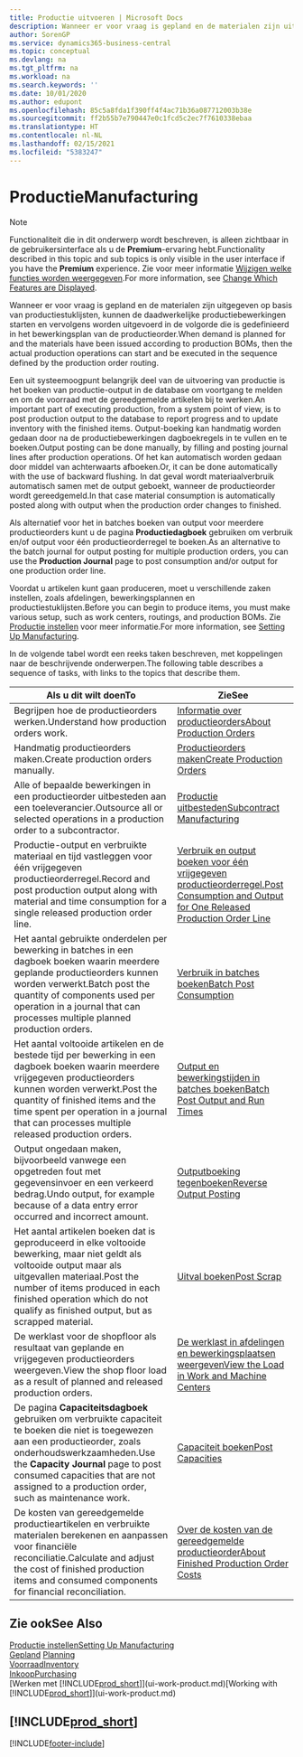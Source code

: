 ```yaml
---
title: Productie uitvoeren | Microsoft Docs
description: Wanneer er voor vraag is gepland en de materialen zijn uitgegeven op basis van productiestuklijsten, kunnen de daadwerkelijke productiebewerkingen starten en vervolgens worden uitgevoerd in de volgorde die is gedefinieerd in het bewerkingsplan van de productieorder.
author: SorenGP
ms.service: dynamics365-business-central
ms.topic: conceptual
ms.devlang: na
ms.tgt_pltfrm: na
ms.workload: na
ms.search.keywords: ''
ms.date: 10/01/2020
ms.author: edupont
ms.openlocfilehash: 85c5a8fda1f390ff4f4ac71b36a087712003b38e
ms.sourcegitcommit: ff2b55b7e790447e0c1fcd5c2ec7f7610338ebaa
ms.translationtype: HT
ms.contentlocale: nl-NL
ms.lasthandoff: 02/15/2021
ms.locfileid: "5383247"
---
```

# <a name="manufacturing"></a><span data-ttu-id="64bdb-103">Productie</span><span class="sxs-lookup"><span data-stu-id="64bdb-103">Manufacturing</span></span>
> [!NOTE]
> <span data-ttu-id="64bdb-104">Functionaliteit die in dit onderwerp wordt beschreven, is alleen zichtbaar in de gebruikersinterface als u de **Premium**-ervaring hebt.</span><span class="sxs-lookup"><span data-stu-id="64bdb-104">Functionality described in this topic and sub topics is only visible in the user interface if you have the **Premium** experience.</span></span> <span data-ttu-id="64bdb-105">Zie voor meer informatie [Wijzigen welke functies worden weergegeven](ui-experiences.md).</span><span class="sxs-lookup"><span data-stu-id="64bdb-105">For more information, see [Change Which Features are Displayed](ui-experiences.md).</span></span>

<span data-ttu-id="64bdb-106">Wanneer er voor vraag is gepland en de materialen zijn uitgegeven op basis van productiestuklijsten, kunnen de daadwerkelijke productiebewerkingen starten en vervolgens worden uitgevoerd in de volgorde die is gedefinieerd in het bewerkingsplan van de productieorder.</span><span class="sxs-lookup"><span data-stu-id="64bdb-106">When demand is planned for and the materials have been issued according to production BOMs, then the actual production operations can start and be executed in the sequence defined by the production order routing.</span></span>  

<span data-ttu-id="64bdb-107">Een uit systeemoogpunt belangrijk deel van de uitvoering van productie is het boeken van productie-output in de database om voortgang te melden en om de voorraad met de gereedgemelde artikelen bij te werken.</span><span class="sxs-lookup"><span data-stu-id="64bdb-107">An important part of executing production, from a system point of view, is to post production output to the database to report progress and to update inventory with the finished items.</span></span> <span data-ttu-id="64bdb-108">Output-boeking kan handmatig worden gedaan door na de productiebewerkingen dagboekregels in te vullen en te boeken.</span><span class="sxs-lookup"><span data-stu-id="64bdb-108">Output posting can be done manually, by filling and posting journal lines after production operations.</span></span> <span data-ttu-id="64bdb-109">Of het kan automatisch worden gedaan door middel van achterwaarts afboeken.</span><span class="sxs-lookup"><span data-stu-id="64bdb-109">Or, it can be done automatically with the use of backward flushing.</span></span> <span data-ttu-id="64bdb-110">In dat geval wordt materiaalverbruik automatisch samen met de output geboekt, wanneer de productieorder wordt gereedgemeld.</span><span class="sxs-lookup"><span data-stu-id="64bdb-110">In that case material consumption is automatically posted along with output when the production order changes to finished.</span></span>  

<span data-ttu-id="64bdb-111">Als alternatief voor het in batches boeken van output voor meerdere productieorders kunt u de pagina **Productiedagboek** gebruiken om verbruik en/of output voor één productieorderregel te boeken.</span><span class="sxs-lookup"><span data-stu-id="64bdb-111">As an alternative to the batch journal for output posting for multiple production orders, you can use the **Production Journal** page to post consumption and/or output for one production order line.</span></span>

<span data-ttu-id="64bdb-112">Voordat u artikelen kunt gaan produceren, moet u verschillende zaken instellen, zoals afdelingen, bewerkingsplannen en productiestuklijsten.</span><span class="sxs-lookup"><span data-stu-id="64bdb-112">Before you can begin to produce items, you must make various setup, such as work centers, routings, and production BOMs.</span></span> <span data-ttu-id="64bdb-113">Zie [Productie instellen](production-configure-production-processes.md) voor meer informatie.</span><span class="sxs-lookup"><span data-stu-id="64bdb-113">For more information, see [Setting Up Manufacturing](production-configure-production-processes.md).</span></span>

<span data-ttu-id="64bdb-114">In de volgende tabel wordt een reeks taken beschreven, met koppelingen naar de beschrijvende onderwerpen.</span><span class="sxs-lookup"><span data-stu-id="64bdb-114">The following table describes a sequence of tasks, with links to the topics that describe them.</span></span>   

|<span data-ttu-id="64bdb-115">**Als u dit wilt doen**</span><span class="sxs-lookup"><span data-stu-id="64bdb-115">**To**</span></span>|<span data-ttu-id="64bdb-116">**Zie**</span><span class="sxs-lookup"><span data-stu-id="64bdb-116">**See**</span></span>|  
|------------|-------------|  
|<span data-ttu-id="64bdb-117">Begrijpen hoe de productieorders werken.</span><span class="sxs-lookup"><span data-stu-id="64bdb-117">Understand how production orders work.</span></span>|[<span data-ttu-id="64bdb-118">Informatie over productieorders</span><span class="sxs-lookup"><span data-stu-id="64bdb-118">About Production Orders</span></span>](production-about-production-orders.md)|
|<span data-ttu-id="64bdb-119">Handmatig productieorders maken.</span><span class="sxs-lookup"><span data-stu-id="64bdb-119">Create production orders manually.</span></span>|[<span data-ttu-id="64bdb-120">Productieorders maken</span><span class="sxs-lookup"><span data-stu-id="64bdb-120">Create Production Orders</span></span>](production-how-to-create-production-orders.md)|
|<span data-ttu-id="64bdb-121">Alle of bepaalde bewerkingen in een productieorder uitbesteden aan een toeleverancier.</span><span class="sxs-lookup"><span data-stu-id="64bdb-121">Outsource all or selected operations in a production order to a subcontractor.</span></span>|[<span data-ttu-id="64bdb-122">Productie uitbesteden</span><span class="sxs-lookup"><span data-stu-id="64bdb-122">Subcontract Manufacturing</span></span>](production-how-to-subcontract-manufacturing.md)|
|<span data-ttu-id="64bdb-123">Productie-output en verbruikte materiaal en tijd vastleggen voor één vrijgegeven productieorderregel.</span><span class="sxs-lookup"><span data-stu-id="64bdb-123">Record and post production output along with material and time consumption for a single released production order line.</span></span>|[<span data-ttu-id="64bdb-124">Verbruik en output boeken voor één vrijgegeven productieorderregel.</span><span class="sxs-lookup"><span data-stu-id="64bdb-124">Post Consumption and Output for One Released Production Order Line</span></span>](production-how-to-register-consumption-and-output.md)|  
|<span data-ttu-id="64bdb-125">Het aantal gebruikte onderdelen per bewerking in batches in een dagboek boeken waarin meerdere geplande productieorders kunnen worden verwerkt.</span><span class="sxs-lookup"><span data-stu-id="64bdb-125">Batch post the quantity of components used per operation in a journal that can processes multiple planned production orders.</span></span>|[<span data-ttu-id="64bdb-126">Verbruik in batches boeken</span><span class="sxs-lookup"><span data-stu-id="64bdb-126">Batch Post Consumption</span></span>](production-how-to-post-consumption.md)|
|<span data-ttu-id="64bdb-127">Het aantal voltooide artikelen en de bestede tijd per bewerking in een dagboek boeken waarin meerdere vrijgegeven productieorders kunnen worden verwerkt.</span><span class="sxs-lookup"><span data-stu-id="64bdb-127">Post the quantity of finished items and the time spent per operation in a journal that can processes multiple released production orders.</span></span>|[<span data-ttu-id="64bdb-128">Output en bewerkingstijden in batches boeken</span><span class="sxs-lookup"><span data-stu-id="64bdb-128">Batch Post Output and Run Times</span></span>](production-how-to-post-output-quantity.md)|
|<span data-ttu-id="64bdb-129">Output ongedaan maken, bijvoorbeeld vanwege een opgetreden fout met gegevensinvoer en een verkeerd bedrag.</span><span class="sxs-lookup"><span data-stu-id="64bdb-129">Undo output, for example because of a data entry error occurred and incorrect amount.</span></span>  |[<span data-ttu-id="64bdb-130">Outputboeking tegenboeken</span><span class="sxs-lookup"><span data-stu-id="64bdb-130">Reverse Output Posting</span></span>](production-how-to-reverse-output-posting.md)|  
|<span data-ttu-id="64bdb-131">Het aantal artikelen boeken dat is geproduceerd in elke voltooide bewerking, maar niet geldt als voltooide output maar als uitgevallen materiaal.</span><span class="sxs-lookup"><span data-stu-id="64bdb-131">Post the number of items produced in each finished operation which do not qualify as finished output, but as scrapped material.</span></span>|[<span data-ttu-id="64bdb-132">Uitval boeken</span><span class="sxs-lookup"><span data-stu-id="64bdb-132">Post Scrap</span></span>](production-how-to-post-scrap.md)|
|<span data-ttu-id="64bdb-133">De werklast voor de shopfloor als resultaat van geplande en vrijgegeven productieorders weergeven.</span><span class="sxs-lookup"><span data-stu-id="64bdb-133">View the shop floor load as a result of planned and released production orders.</span></span>|[<span data-ttu-id="64bdb-134">De werklast in afdelingen en bewerkingsplaatsen weergeven</span><span class="sxs-lookup"><span data-stu-id="64bdb-134">View the Load in Work and Machine Centers</span></span>](production-how-to-view-the-load-on-work-centers.md)|      
|<span data-ttu-id="64bdb-135">De pagina **Capaciteitsdagboek** gebruiken om verbruikte capaciteit te boeken die niet is toegewezen aan een productieorder, zoals onderhoudswerkzaamheden.</span><span class="sxs-lookup"><span data-stu-id="64bdb-135">Use the **Capacity Journal** page to post consumed capacities that are not assigned to a production order, such as maintenance work.</span></span>|[<span data-ttu-id="64bdb-136">Capaciteit boeken</span><span class="sxs-lookup"><span data-stu-id="64bdb-136">Post Capacities</span></span>](production-how-to-post-capacities.md)|  
|<span data-ttu-id="64bdb-137">De kosten van gereedgemelde productieartikelen en verbruikte materialen berekenen en aanpassen voor financiële reconciliatie.</span><span class="sxs-lookup"><span data-stu-id="64bdb-137">Calculate and adjust the cost of finished production items and consumed components for financial reconciliation.</span></span>|[<span data-ttu-id="64bdb-138">Over de kosten van de gereedgemelde productieorder</span><span class="sxs-lookup"><span data-stu-id="64bdb-138">About Finished Production Order Costs</span></span>](finance-about-finished-production-order-costs.md)|  

## <a name="see-also"></a><span data-ttu-id="64bdb-139">Zie ook</span><span class="sxs-lookup"><span data-stu-id="64bdb-139">See Also</span></span>  
[<span data-ttu-id="64bdb-140">Productie instellen</span><span class="sxs-lookup"><span data-stu-id="64bdb-140">Setting Up Manufacturing</span></span>](production-configure-production-processes.md)  
<span data-ttu-id="64bdb-141">[Gepland](production-planning.md)    </span><span class="sxs-lookup"><span data-stu-id="64bdb-141">[Planning](production-planning.md)    </span></span>  
[<span data-ttu-id="64bdb-142">Voorraad</span><span class="sxs-lookup"><span data-stu-id="64bdb-142">Inventory</span></span>](inventory-manage-inventory.md)  
[<span data-ttu-id="64bdb-143">Inkoop</span><span class="sxs-lookup"><span data-stu-id="64bdb-143">Purchasing</span></span>](purchasing-manage-purchasing.md)  
<span data-ttu-id="64bdb-144">[Werken met [!INCLUDE[prod_short](includes/prod_short.md)]](ui-work-product.md)</span><span class="sxs-lookup"><span data-stu-id="64bdb-144">[Working with [!INCLUDE[prod_short](includes/prod_short.md)]](ui-work-product.md)</span></span>

## [!INCLUDE[prod_short](includes/free_trial_md.md)]  


[!INCLUDE[footer-include](includes/footer-banner.md)]